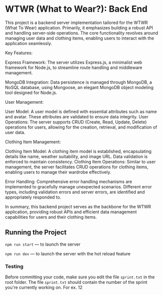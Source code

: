 # WTWR (What to Wear?): Back End

This project is a backend server implementation tailored for the WTWR (What To Wear) application. Primarily, it emphasizes building a robust API and handling server-side operations. The core functionality revolves around managing user data and clothing items, enabling users to interact with the application seamlessly.

Key Features:

Express Framework: The server utilizes Express.js, a minimalist web framework for Node.js, to streamline route handling and middleware management.

MongoDB Integration: Data persistence is managed through MongoDB, a NoSQL database, using Mongoose, an elegant MongoDB object modeling tool designed for Node.js.

User Management:

User Model: A user model is defined with essential attributes such as name and avatar. These attributes are validated to ensure data integrity.
User Operations: The server supports CRUD (Create, Read, Update, Delete) operations for users, allowing for the creation, retrieval, and modification of user data.

Clothing Item Management:

Clothing Item Model: A clothing item model is established, encapsulating details like name, weather suitability, and image URL. Data validation is enforced to maintain consistency.
Clothing Item Operations: Similar to user management, the server facilitates CRUD operations for clothing items, enabling users to manage their wardrobe effectively.

Error Handling: Comprehensive error handling mechanisms are implemented to gracefully manage unexpected scenarios. Different error types, including validation errors and server errors, are identified and appropriately responded to.

In summary, this backend project serves as the backbone for the WTWR application, providing robust APIs and efficient data management capabilities for users and their clothing items.

## Running the Project

`npm run start` — to launch the server

`npm run dev` — to launch the server with the hot reload feature

### Testing

Before committing your code, make sure you edit the file `sprint.txt` in the root folder. The file `sprint.txt` should contain the number of the sprint you're currently working on. For ex. 12

